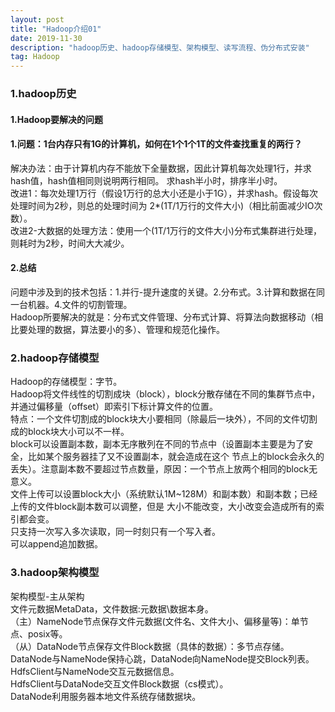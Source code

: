 ```yaml
---
layout: post
title: "Hadoop介绍01"
date: 2019-11-30
description: "hadoop历史、hadoop存储模型、架构模型、读写流程、伪分布式安装"
tag: Hadoop
---
```

### 1.hadoop历史
#### 1.Hadoop要解决的问题
#### 1.问题：1台内存只有1G的计算机，如何在1个1个1T的文件查找重复的两行？
解决办法：由于计算机内存不能放下全量数据，因此计算机每次处理1行，并求hash值，hash值相同则说明两行相同。
求hash半小时，排序半小时。  
改进1：每次处理1万行（假设1万行的总大小还是小于1G），并求hash。假设每次处理时间为2秒，则总的处理时间为
2*(1T/1万行的文件大小)（相比前面减少IO次数）。  
改进2-大数据的处理方法：使用一个(1T/1万行的文件大小)分布式集群进行处理，则耗时为2秒，时间大大减少。
#### 2.总结
问题中涉及到的技术包括：1.并行-提升速度的关键。2.分布式。3.计算和数据在同一台机器。4.文件的切割管理。  
Hadoop所要解决的就是：分布式文件管理、分布式计算、将算法向数据移动（相比要处理的数据，算法要小的多）、管理和规范化操作。
### 2.hadoop存储模型
Hadoop的存储模型：字节。  
Hadoop将文件线性的切割成块（block），block分散存储在不同的集群节点中，并通过偏移量（offset）即索引下标计算文件的位置。  
特点：一个文件切割成的block块大小要相同（除最后一块外），不同的文件切割成的block块大小可以不一样。  
block可以设置副本数，副本无序散列在不同的节点中（设置副本主要是为了安全，比如某个服务器挂了又不设置副本，就会造成在这个
节点上的block会永久的丢失）。注意副本数不要超过节点数量，原因：一个节点上放两个相同的block无意义。  
文件上传可以设置block大小（系统默认1M~128M）和副本数）和副本数；已经上传的文件block副本数可以调整，但是
大小不能改变，大小改变会造成所有的索引都会变。  
只支持一次写入多次读取，同一时刻只有一个写入者。  
可以append追加数据。
### 3.hadoop架构模型
架构模型-主从架构  
文件元数据MetaData，文件数据:元数据\数据本身。  
（主）NameNode节点保存文件元数据(文件名、文件大小、偏移量等)：单节点、posix等。  
（从）DataNode节点保存文件Block数据（具体的数据）：多节点存储。  
DataNode与NameNode保持心跳，DataNode向NameNode提交Block列表。  
HdfsClient与NameNode交互元数据信息。  
HdfsClient与DataNode交互文件Block数据（cs模式）。  
DataNode利用服务器本地文件系统存储数据块。  
